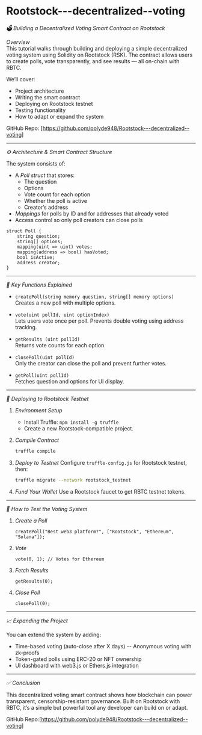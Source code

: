 # Rootstock---decentralized--voting

*🗳️ Building a Decentralized Voting Smart Contract on Rootstock*

*Overview*  
This tutorial walks through building and deploying a simple decentralized voting system using Solidity on Rootstock (RSK). The contract allows users to create polls, vote transparently, and see results — all on-chain with RBTC.

We’ll cover:  
- Project architecture  
- Writing the smart contract  
- Deploying on Rootstock testnet  
- Testing functionality  
- How to adapt or expand the system

GitHub Repo: [https://github.com/polyde948/Rootstock---decentralized--voting]

---

*⚙️ Architecture & Smart Contract Structure*

The system consists of:

- A *Poll struct* that stores:
  - The question
  - Options
  - Vote count for each option
  - Whether the poll is active
  - Creator’s address
- *Mappings* for polls by ID and for addresses that already voted
- Access control so only poll creators can close polls

```solidity
struct Poll {
    string question;
    string[] options;
    mapping(uint => uint) votes;
    mapping(address => bool) hasVoted;
    bool isActive;
    address creator;
}
```

---

*🔧 Key Functions Explained*

- `createPoll(string memory question, string[] memory options)`  
  Creates a new poll with multiple options.

- `vote(uint pollId, uint optionIndex)`  
  Lets users vote once per poll. Prevents double voting using address tracking.

- `getResults (uint pollId)`  
  Returns vote counts for each option.

- `closePoll(uint pollId)`  
  Only the creator can close the poll and prevent further votes.

- `getPoll(uint pollId)`  
  Fetches question and options for UI display.

---

*🚀 Deploying to Rootstock Testnet*

1. *Environment Setup*
   - Install Truffle: `npm install -g truffle`
   - Create a new Rootstock-compatible project.

2. *Compile Contract*
   ```bash
   truffle compile
   ```

3. *Deploy to Testnet*
   Configure `truffle-config.js` for Rootstock testnet, then:
   ```bash
   truffle migrate --network rootstock_testnet
   ```

4. *Fund Your Wallet*
   Use a Rootstock faucet to get RBTC testnet tokens.

---

*🧪 How to Test the Voting System*

1. *Create a Poll*
   ```solidity
   createPoll("Best web3 platform?", ["Rootstock", "Ethereum", "Solana"]);
   ```

2. *Vote*
   ```solidity
   vote(0, 1); // Votes for Ethereum
   ```

3. *Fetch Results*
   ```solidity
   getResults(0);
   ```

4. *Close Poll*
   ```solidity
   closePoll(0);
   ```

---

*📈 Expanding the Project*

You can extend the system by adding:

- Time-based voting (auto-close after X days)
-- Anonymous voting with zk-proofs
- Token-gated polls using ERC-20 or NFT ownership
- UI dashboard with web3.js or Ethers.js integration

---

*✅ Conclusion*

This decentralized voting smart contract shows how blockchain can power transparent, censorship-resistant governance. Built on Rootstock with RBTC, it’s a simple but powerful tool any developer can build on or adapt.

GitHub Repo:[https://github.com/polyde948/Rootstock---decentralized--voting]

